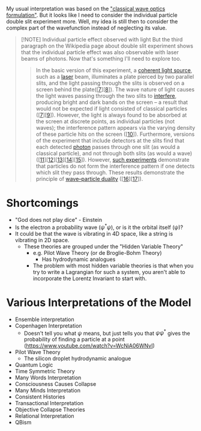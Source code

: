 My usual interpretation was based on the ["classical wave optics formulation"](https://en.wikipedia.org/wiki/Double-slit_experiment#Classical_wave-optics_formulation). But it looks like I need to consider the individual particle double slit experiment more. Well, my idea is still then to consider the complex part of the wavefunction instead of neglecting its value.

> [!NOTE] Individual particle effect observed with light
> But the third paragraph on the Wikipedia page about double slit experiment shows that the individual particle effect was also observable with laser beams of photons. Now that's something I'll need to explore too.
> 
> >In the basic version of this experiment, a [coherent light source](https://en.wikipedia.org/wiki/Coherence_(physics) "Coherence (physics)"), such as a [laser](https://en.wikipedia.org/wiki/Laser "Laser") beam, illuminates a plate pierced by two parallel slits, and the light passing through the slits is observed on a screen behind the plate([[7](https://en.wikipedia.org/wiki/Double-slit_experiment#cite_note-Lederman-7)][[8](https://en.wikipedia.org/wiki/Double-slit_experiment#cite_note-Feynman-8)]). The wave nature of light causes the light waves passing through the two slits to [interfere](https://en.wikipedia.org/wiki/Interference_(wave_propagation) "Interference (wave propagation)"), producing bright and dark bands on the screen – a result that would not be expected if light consisted of classical particles ([[7](https://en.wikipedia.org/wiki/Double-slit_experiment#cite_note-Lederman-7)][[9](https://en.wikipedia.org/wiki/Double-slit_experiment#cite_note-9)]). However, the light is always found to be absorbed at the screen at discrete points, as individual particles (not waves); the interference pattern appears via the varying density of these particle hits on the screen ([[10](https://en.wikipedia.org/wiki/Double-slit_experiment#cite_note-10)]). Furthermore, versions of the experiment that include detectors at the slits find that each detected [photon](https://en.wikipedia.org/wiki/Photon "Photon") passes through one slit (as would a classical particle), and not through both slits (as would a wave) ([[11](https://en.wikipedia.org/wiki/Double-slit_experiment#cite_note-11)][[12](https://en.wikipedia.org/wiki/Double-slit_experiment#cite_note-12)][[13](https://en.wikipedia.org/wiki/Double-slit_experiment#cite_note-Müller-Kirsten-13)][[14](https://en.wikipedia.org/wiki/Double-slit_experiment#cite_note-Plotnitsky-14)][[15](https://en.wikipedia.org/wiki/Double-slit_experiment#cite_note-Rae-15)]). However, [such experiments](https://en.wikipedia.org/wiki/Double-slit_experiment#Which_way) demonstrate that particles do not form the interference pattern if one detects which slit they pass through. These results demonstrate the principle of [wave–particle duality](https://en.wikipedia.org/wiki/Wave%E2%80%93particle_duality "Wave–particle duality") ([[16](https://en.wikipedia.org/wiki/Double-slit_experiment#cite_note-16)][[17](https://en.wikipedia.org/wiki/Double-slit_experiment#cite_note-17)]).
# Shortcomings
- "God does not play dice" - Einstein
- Is the electron a probability wave ($\psi^*\psi$), or is it the orbital itself ($\psi$)?
- It could be that the wave is vibrating in 4D space, like a string is vibrating in 2D space.
	- These theories are grouped under the "Hidden Variable Theory"
		- e.g. Pilot Wave Theory (or de Broglie-Bohm Theory)
			- Has hydrodynamic analogues
		- The problem with most hidden variable theories is that when you try to write a Lagrangian for such a system, you aren't able to incorporate the Lorentz Invariant to start with.

# Various Interpretations of the Model
- Ensemble interpretation
- Copenhagen Interpretation
	- Doesn't tell you what $\psi$ means, but just tells you that $\psi\psi^*$ gives the probability of finding a particle at a point (https://www.youtube.com/watch?v=WcNiA06WNvI)
- Pilot Wave Theory
	- The silicon droplet hydrodynamic analogue
- Quantum Logic
- Time Symmetric Theory
- Many Words Interpretation
- Consciousness Causes Collapse
- Many Minds Interpretation
- Consistent Histories
- Transactional Interpretation
- Objective Collapse Theories
- Relational Interpretation
- QBism